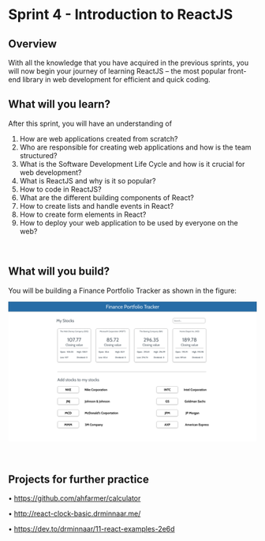 # Sprint 4 - Introduction to ReactJS

## Overview

With all the knowledge that you have acquired in the previous sprints, you will now begin your journey of learning ReactJS – the most popular front-end library in web development for efficient and quick coding.


## What will you learn?

After this sprint, you will have an understanding of

1.	How are web applications created from scratch?
2.	Who are responsible for creating web applications and how is the team structured?
3.	What is the Software Development Life Cycle and how is it crucial for web development?
4.	What is ReactJS and why is it so popular?
5.	How to code in ReactJS?
6.	What are the different building components of React?
7.	How to create lists and handle events in React?
8.	How to create form elements in React?
9.	How to deploy your web application to be used by everyone on the web?

<br />

## What will you build?

You will be building a Finance Portfolio Tracker as shown in the figure:

![finace-portfolio-tracker](Project&#32;-&#32;Finance&#32;Portfolio&#32;Tracker/Finance&#32;Portfolio&#32;Tracker.jpg)

<br />

## Projects for further practice

•	https://github.com/ahfarmer/calculator

•	http://react-clock-basic.drminnaar.me/

•	https://dev.to/drminnaar/11-react-examples-2e6d
